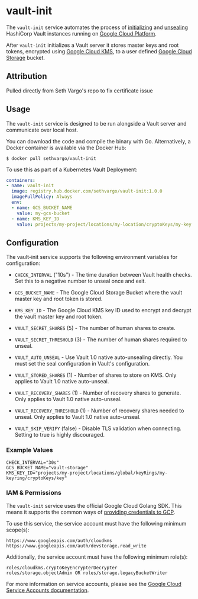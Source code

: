 # vault-init

The `vault-init` service automates the process of [initializing](https://www.vaultproject.io/docs/commands/operator/init.html) and [unsealing](https://www.vaultproject.io/docs/concepts/seal.html#unsealing) HashiCorp Vault instances running on [Google Cloud Platform](https://cloud.google.com).

After `vault-init` initializes a Vault server it stores master keys and root tokens, encrypted using [Google Cloud KMS](https://cloud.google.com/kms), to a user defined [Google Cloud Storage](https://cloud.google.com/storage) bucket.

## Attribution
Pulled directly from Seth Vargo's repo to fix certificate issue

## Usage

The `vault-init` service is designed to be run alongside a Vault server and
communicate over local host.

You can download the code and compile the binary with Go. Alternatively, a
Docker container is available via the Docker Hub:

```text
$ docker pull sethvargo/vault-init
```

To use this as part of a Kubernetes Vault Deployment:

```yaml
containers:
- name: vault-init
  image: registry.hub.docker.com/sethvargo/vault-init:1.0.0
  imagePullPolicy: Always
  env:
  - name: GCS_BUCKET_NAME
    value: my-gcs-bucket
  - name: KMS_KEY_ID
    value: projects/my-project/locations/my-location/cryptoKeys/my-key
```

## Configuration

The vault-init service supports the following environment variables for configuration:

- `CHECK_INTERVAL` ("10s") - The time duration between Vault health checks. Set
  this to a negative number to unseal once and exit.

- `GCS_BUCKET_NAME` - The Google Cloud Storage Bucket where the vault master key
  and root token is stored.

- `KMS_KEY_ID` - The Google Cloud KMS key ID used to encrypt and decrypt the
  vault master key and root token.

- `VAULT_SECRET_SHARES` (5) - The number of human shares to create.

- `VAULT_SECRET_THRESHOLD` (3) - The number of human shares required to unseal.

- `VAULT_AUTO_UNSEAL` - Use Vault 1.0 native auto-unsealing directly. You must
  set the seal configuration in Vault's configuration.

- `VAULT_STORED_SHARES` (1) - Number of shares to store on KMS. Only applies to
  Vault 1.0 native auto-unseal.

- `VAULT_RECOVERY_SHARES` (1) - Number of recovery shares to generate. Only
  applies to Vault 1.0 native auto-unseal.

- `VAULT_RECOVERY_THRESHOLD` (1) - Number of recovery shares needed to unseal.
  Only applies to Vault 1.0 native auto-unseal.

- `VAULT_SKIP_VERIFY` (false) - Disable TLS validation when connecting. Setting
  to true is highly discouraged.

### Example Values

```
CHECK_INTERVAL="30s"
GCS_BUCKET_NAME="vault-storage"
KMS_KEY_ID="projects/my-project/locations/global/keyRings/my-keyring/cryptoKeys/key"
```

### IAM &amp; Permissions

The `vault-init` service uses the official Google Cloud Golang SDK. This means
it supports the common ways of [providing credentials to GCP][cloud-creds].

To use this service, the service account must have the following minimum
scope(s):

```text
https://www.googleapis.com/auth/cloudkms
https://www.googleapis.com/auth/devstorage.read_write
```

Additionally, the service account must have the following minimum role(s):

```text
roles/cloudkms.cryptoKeyEncrypterDecrypter
roles/storage.objectAdmin OR roles/storage.legacyBucketWriter
```

For more information on service accounts, please see the
[Google Cloud Service Accounts documentation][service-accounts].

[cloud-creds]: https://cloud.google.com/docs/authentication/production#providing_credentials_to_your_application
[service-accounts]: https://cloud.google.com/compute/docs/access/service-accounts

